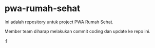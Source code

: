 # pwa-rumah-sehat

Ini adalah repository untuk project PWA Rumah Sehat.

Member team diharap melakukan commit coding dan update ke repo ini.


:)

